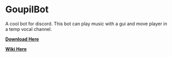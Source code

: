 # GoupilBot

A cool bot for discord.
This bot can play music with a gui and move player in a temp vocal channel.

[**Download Here**](https://github.com/Virus57000/GoupilBot/releases/tag/1.0.1)

[**Wiki Here**](https://github.com/Virus57000/GoupilBot/wiki)
